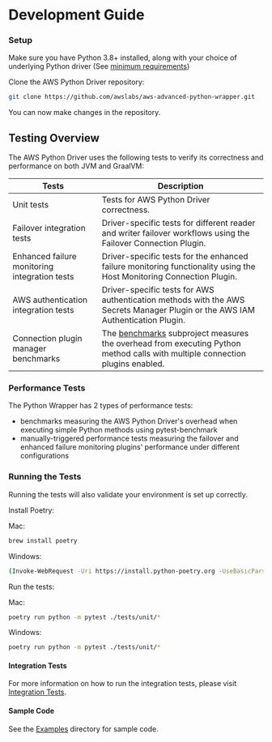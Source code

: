 # Development Guide

### Setup
Make sure you have Python 3.8+ installed, along with your choice of underlying Python driver (See [minimum requirements](../GettingStarted.md#minimum-requirements))

Clone the AWS Python Driver repository:

```bash
git clone https://github.com/awslabs/aws-advanced-python-wrapper.git
```

You can now make changes in the repository.

## Testing Overview

The AWS Python Driver uses the following tests to verify its correctness and performance on both JVM and GraalVM:

| Tests                                         | Description                                                                                                                                              |
|-----------------------------------------------|----------------------------------------------------------------------------------------------------------------------------------------------------------|
| Unit tests                                    | Tests for AWS Python Driver correctness.                                                                                                                   |
| Failover integration tests                    | Driver-specific tests for different reader and writer failover workflows using the Failover Connection Plugin.                                           |
| Enhanced failure monitoring integration tests | Driver-specific tests for the enhanced failure monitoring functionality using the Host Monitoring Connection Plugin.                                     |
| AWS authentication integration tests          | Driver-specific tests for AWS authentication methods with the AWS Secrets Manager Plugin or the AWS IAM Authentication Plugin.                           |
| Connection plugin manager benchmarks          | The [benchmarks](../../benchmarks/README.md) subproject measures the overhead from executing Python method calls with multiple connection plugins enabled. |

### Performance Tests

The Python Wrapper has 2 types of performance tests:
- benchmarks measuring the AWS Python Driver's overhead when executing simple Python methods using pytest-benchmark
- manually-triggered performance tests measuring the failover and enhanced failure monitoring plugins' performance under different configurations

### Running the Tests

Running the tests will also validate your environment is set up correctly.

Install Poetry:

Mac:
```bash
brew install poetry
```

Windows:
```bash
(Invoke-WebRequest -Uri https://install.python-poetry.org -UseBasicParsing).Content | py -
```
Run the tests:

Mac:
```bash
poetry run python -m pytest ./tests/unit/*
```

Windows:
```bash
poetry run python -m pytest ./tests/unit/*
```

#### Integration Tests
For more information on how to run the integration tests, please visit [Integration Tests](../development-guide/IntegrationTests.md).

#### Sample Code
See the [Examples](../../docs/examples/) directory for sample code.
